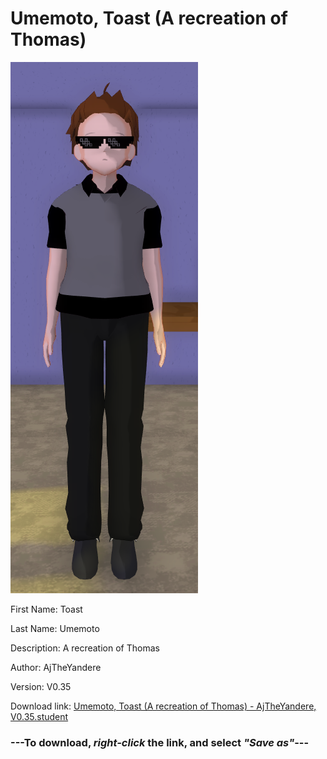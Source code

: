 # Umemoto, Toast (A recreation of Thomas)

<img src = "https://raw.githubusercontent.com/Arbiter1223/Daigaku-Gurashi-Custom-Students/master/Students/Files/Umemoto%2C%20Toast%20(A%20recreation%20of%20Thomas).png">

First Name: Toast

Last Name: Umemoto

Description: A recreation of Thomas

Author: AjTheYandere

Version: V0.35

Download link: <a href="https://raw.githubusercontent.com/Arbiter1223/Daigaku-Gurashi-Custom-Students/master/Students/Files/Umemoto%2C%20Toast%20(A%20recreation%20of%20Thomas)%20-%20AjTheYandere%2C%20V0.35.student">Umemoto, Toast (A recreation of Thomas) - AjTheYandere, V0.35.student</a>

### ---**To download, _right-click_ the link, and select _"Save as"_**---
